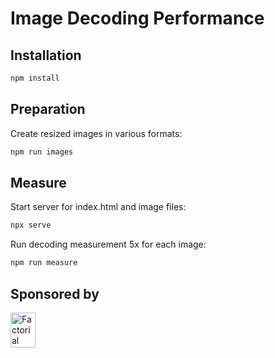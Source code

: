 # Image Decoding Performance

## Installation

```sh
npm install
```

## Preparation

Create resized images in various formats:

```sh
npm run images
```

## Measure

Start server for index.html and image files:

```sh
npx serve
```

Run decoding measurement 5x for each image:

```sh
npm run measure
```

## Sponsored by

<a href="https://factorial.io/">
  <img src="https://logo.factorial.io/color.svg" width="40" height="56" alt="Factorial">
</a>
